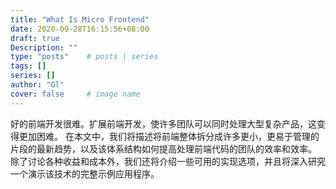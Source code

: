```yaml
---
title: "What Is Micro Frontend"
date: 2020-09-28T16:15:56+08:00
draft: true
Description: ""
type: "posts"    # posts | series
tags: []
series: []
author: "Gl"
cover: false     # image name
---
```


好的前端开发很难。扩展前端开发，使许多团队可以同时处理大型复杂产品，这变得更加困难。
在本文中，我们将描述将前端整体拆分成许多更小，更易于管理的片段的最新趋势，以及该体系结构如何提高处理前端代码的团队的效率和效率。
除了讨论各种收益和成本外，我们还将介绍一些可用的实现选项，并且将深入研究一个演示该技术的完整示例应用程序。
